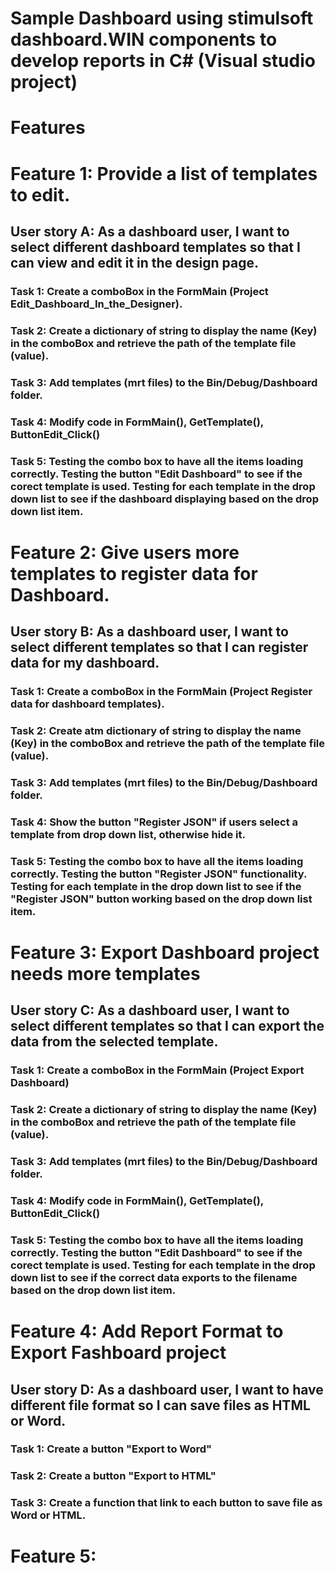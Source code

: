 # Sample Dashboard using stimulsoft dashboard.WIN components to develop reports in C# (Visual studio project)
# Features
# Feature 1: Provide a list of templates to edit.
## User story A: As a dashboard user, I want to select different dashboard templates so that I can view and edit it in the design page.
### Task 1: Create a comboBox in the FormMain (Project Edit_Dashboard_In_the_Designer).
### Task 2: Create a dictionary of string to display the name (Key) in the comboBox and retrieve the path of the template file (value).
### Task 3: Add templates (mrt files) to the Bin/Debug/Dashboard folder.
### Task 4: Modify code in FormMain(), GetTemplate(), ButtonEdit_Click() 
### Task 5: Testing the combo box to have all the items loading correctly. Testing the button "Edit Dashboard" to see if the corect template is used. Testing for each template in the drop down list to see if the dashboard displaying based on the drop down list item.
# Feature 2: Give users more templates to register data for Dashboard.
## User story B: As a dashboard user, I want to select different templates so that I can register data for my dashboard.
### Task 1: Create a comboBox in the FormMain (Project Register data for dashboard templates).
### Task 2: Create atm dictionary of string to display the name (Key) in the comboBox and retrieve the path of the template file (value).
### Task 3: Add templates (mrt files) to the Bin/Debug/Dashboard folder.
### Task 4: Show the button "Register JSON" if users select a template from drop down list, otherwise hide it.
### Task 5: Testing the combo box to have all the items loading correctly. Testing the button "Register JSON" functionality. Testing for each template in the drop down list to see if the "Register JSON" button working based on the drop down list item.
# Feature 3: Export Dashboard project needs more templates
## User story C: As a dashboard user, I want to select different templates so that I can export the data from the selected template.
### Task 1: Create a comboBox in the FormMain (Project Export Dashboard)
### Task 2: Create a dictionary of string to display the name (Key) in the comboBox and retrieve the path of the template file (value).
### Task 3: Add templates (mrt files) to the Bin/Debug/Dashboard folder.
### Task 4: Modify code in FormMain(), GetTemplate(), ButtonEdit_Click() 
### Task 5: Testing the combo box to have all the items loading correctly. Testing the button "Edit Dashboard" to see if the corect template is used. Testing for each template in the drop down list to see if the correct data exports to the filename based on the drop down list item.
# Feature 4: Add Report Format to Export Fashboard project
## User story D: As a dashboard user, I want to have different file format so I can save files as HTML or Word.
### Task 1:  Create a button "Export to Word"
### Task 2: Create a button "Export to HTML"
### Task 3: Create a function that link to each button to save file as Word or HTML.
# Feature 5: 
